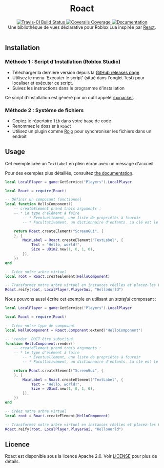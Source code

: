 <h1 align="center">Roact</h1>
<div align="center">
	<a href="https://travis-ci.org/Roblox/roact">
		<img src="https://api.travis-ci.org/Roblox/roact.svg?branch=master" alt="Travis-CI Build Status" />
	</a>
	<a href="https://coveralls.io/github/Roblox/roact?branch=master">
		<img src="https://coveralls.io/repos/github/Roblox/roact/badge.svg?branch=master" alt="Coveralls Coverage" />
	</a>
	<a href="https://roblox.github.io/roact">
		<img src="https://img.shields.io/badge/docs-website-green.svg" alt="Documentation" />
	</a>
</div>

<div align="center">
	Une bibliothèque de vues déclarative pour Roblox Lua inspirée par <a href="https://reactjs.org">React</a>.
 </div>

<div>&nbsp;</div>

## Installation

### Méthode 1 : Script d'Installation  (Roblox Studio)
* Télécharger la dernière version depuis la [GitHub releases page](https://github.com/Roblox/Roact/releases).
* Utilisez le menu 'Exécuter le script' (situé dans l'onglet Test) pour localiser et exécuter ce script.
* Suivez les instructions dans le programme d'installation

Ce script d'installation est généré par un outil appelé [rbxpacker](https://github.com/LPGhatguy/rbxpacker).

### Méthode 2 : Système de fichiers
* Copiez le répertoire `lib` dans votre base de code
* Renommez le dossier à `Roact`
* Utilisez un plugin comme [Rojo](https://github.com/LPGhatguy/rojo) pour synchroniser les fichiers dans un endroit

## Usage
Cet exemple crée un `TextLabel` en plein écran avec un message d'accueil.

Pour des exemples plus détaillés, consultez [the documentation](#).

```lua
local LocalPlayer = game:GetService("Players").LocalPlayer

local Roact = require(Roact)

-- Définir un composant fonctionnel
local function HelloComponent()
	-- createElement prend trois arguments :
	-- * Le type d'élément à faire
        -- * Éventuellement, une liste de propriétés à fournir
        -- * Facultativement, un dictionnaire d'enfants. La clé est le nom de cet enfant

	return Roact.createElement("ScreenGui", {
	}, {
		MainLabel = Roact.createElement("TextLabel", {
			Text = "Hello, world!",
			Size = UDim2.new(1, 0, 1, 0),
		}),
	})
end

-- Créez notre arbre virtuel
local root = Roact.createElement(HelloComponent)

-- Transformez notre arbre virtuel en instances réelles et placez-les PlayerGui
Roact.reify(root, LocalPlayer.PlayerGui, "HelloWorld")
```

Nous pouvons aussi écrire cet exemple en utilisant un *stateful* composant :

```lua
local LocalPlayer = game:GetService("Players").LocalPlayer

local Roact = require(Roact)

-- Créez notre type de composant
local HelloComponent = Roact.Component:extend("HelloComponent")

-- 'render' DOIT être substitué.
function HelloComponent:render()
	-- createElement prend trois arguments :
	-- * Le type d'élément à faire
        -- * Éventuellement, une liste de propriétés à fournir
        -- * Facultativement, un dictionnaire d'enfants. La clé est le nom de cet enfant

	return Roact.createElement("ScreenGui", {
	}, {
		MainLabel = Roact.createElement("TextLabel", {
			Text = "Hello, world!",
			Size = UDim2.new(1, 0, 1, 0),
		}),
	})
end

-- Créez notre arbre virtuel
local root = Roact.createElement(HelloComponent)

-- Transformez notre arbre virtuel en instances réelles et placez-les PlayerGui
Roact.reify(root, LocalPlayer.PlayerGui, "HelloWorld")
```

## Licence
Roact est disponible sous la licence Apache 2.0. Voir [LICENSE](LICENSE) pour plus de détails.

